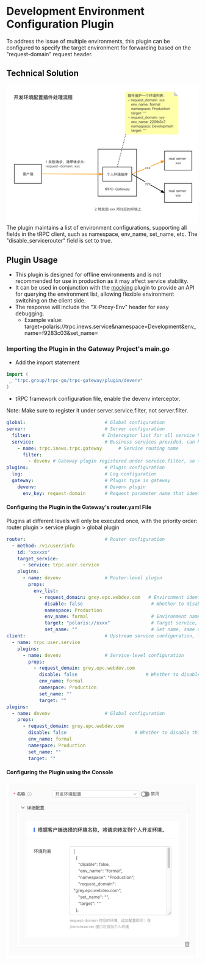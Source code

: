 # Development Environment Configuration Plugin

To address the issue of multiple environments, this plugin can be configured to specify the target environment for forwarding based on the "request-domain" request header.

## Technical Solution

![img.png](docs/devenv.png)
The plugin maintains a list of environment configurations, supporting all fields in the tRPC client, such as namespace, env_name, set_name, etc. The "disable_servicerouter" field is set to true.

## Plugin Usage

- This plugin is designed for offline environments and is not recommended for use in production as it may affect service stability.
- It can be used in conjunction with the [mocking](../mocking) plugin to provide an API for querying the environment list, allowing flexible environment switching on the client side.
- The response will include the "X-Proxy-Env" header for easy debugging.
  - Example value: target=polaris://trpc.inews.service&namespace=Development&env_name=f9283c03&set_name=

### Importing the Plugin in the Gateway Project's main.go

- Add the import statement

```go
import (
 _ "trpc.group/trpc-go/trpc-gateway/plugin/devenv"
)
```

- tRPC framework configuration file, enable the devenv interceptor.

Note: Make sure to register it under server.service.filter, not server.filter.

```yaml
global:                             # Global configuration
server:                             # Server configuration
  filter:                          # Interceptor list for all service handlers
  service:                          # Business services provided, can have multiple
    - name: trpc.inews.trpc.gateway      # Service routing name
      filter:
        - devenv # Gateway plugin registered under service.filter, so that it can be dynamically loaded in router.yaml
plugins:                            # Plugin configuration
  log:                              # Log configuration
  gateway:                          # Plugin type is gateway
    devenv:                         # Devenv plugin
      env_key: request-domain       # Request parameter name that identifies the environment, default is request-domain
```

#### Configuring the Plugin in the Gateway's router.yaml File

Plugins at different levels will only be executed once, with the priority order: router plugin > service plugin > global plugin

```yaml
router:                             # Router configuration
  - method: /v1/user/info
    id: "xxxxxx"
    target_service:
      - service: trpc.user.service
    plugins:
      - name: devenv                # Router-level plugin
        props:
          env_list:
            - request_domain: grey.epc.webdev.com   # Environment identifier
              disable: false                         # Whether to disable this environment
              namespace: Production
              env_name: formal                       # Environment name, same as env_name in trpc client
              target: "polaris://xxxx"               # Target service, same as target in trpc client
              set_name: ""                           # Set name, same as set_name in trpc client
client:                             # Upstream service configuration, follows the trpc protocol
  - name: trpc.user.service
    plugins:
      - name: devenv                # Service-level configuration
        props:
          - request_domain: grey.epc.webdev.com
            disable: false                         # Whether to disable this environment
            env_name: formal
            namespace: Production
            set_name: ""
            target: ""
plugins:
  - name: devenv                    # Global configuration
    props:
      - request_domain: grey.epc.webdev.com
        disable: false                         # Whether to disable this environment
        env_name: formal
        namespace: Production
        set_name: ""
        target: ""
```

#### Configuring the Plugin using the Console

![img.png](docs/console.png)